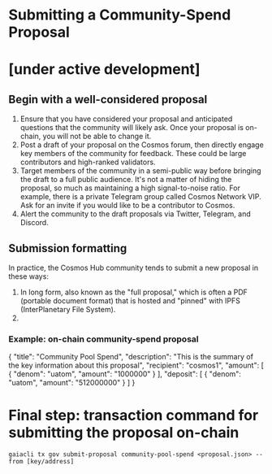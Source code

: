 # Submitting a Community-Spend Proposal 
# [under active development]

## Begin with a well-considered proposal
1. Ensure that you have considered your proposal and anticipated questions that the community will likely ask. Once your proposal is on-chain, you will not be able to change it.
2. Post a draft of your proposal on the Cosmos forum, then directly engage key members of the community for feedback. These could be large contributors and high-ranked validators.
3. Target members of the community in a semi-public way before bringing the draft to a full public audience. It's not a matter of hiding the proposal, so much as maintaining a high signal-to-noise ratio. For example, there is a private Telegram group called Cosmos Network VIP. Ask for an invite if you would like to be a contributor to Cosmos.
4. Alert the community to the draft proposals via Twitter, Telegram, and Discord.

## Submission formatting
In practice, the Cosmos Hub community tends to submit a new proposal in these ways:
1. In long form, also known as the "full proposal," which is often a PDF (portable document format) that is hosted and "pinned" with IPFS (InterPlanetary File System).
2. 

### Example: on-chain community-spend proposal
{
  "title": "Community Pool Spend",
  "description": "This is the summary of the key information about this proposal",
  "recipient": "cosmos1<hex address>",
  "amount": [
    {
      "denom": "uatom",
      "amount": "1000000"
    }
  ],
  "deposit": [
    {
      "denom": "uatom",
      "amount": "512000000"
    }
  ]
}

# Final step: transaction command for submitting the proposal on-chain
```gaiacli tx gov submit-proposal community-pool-spend <proposal.json> --from [key/address]```
